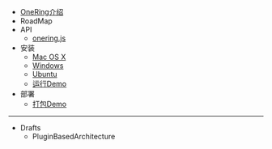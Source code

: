   * [OneRing介绍](OneRing.md)
  * RoadMap
  * API
    * [onering.js](OneRingJsInterface.md)
  * 安装
    * [Mac OS X](InstallationOnMacOSX.md)
    * [Windows](InstallationOnWindows.md)
    * [Ubuntu](InstallationOnUbuntu.md)
    * [运行Demo](RunDemo.md)
  * 部署
    * [打包Demo](PackageDemo.md)


---


  * Drafts
    * PluginBasedArchitecture
